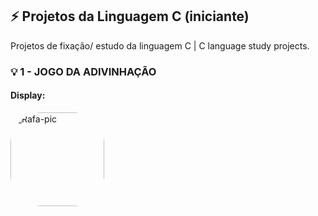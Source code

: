 ## ⚡ Projetos da Linguagem C (iniciante)

Projetos de fixação/ estudo da linguagem C | C language study projects.

### 💡 1 - JOGO DA ADIVINHAÇÃO

#### Display: 
<img align="center" alt="Rafa-pic" height="150" style="border-radius:50px;" src="https://cdn.discordapp.com/attachments/685641595428536322/1034317850686537748/2389CB95-2F7A-4819-A011-3A72586E9A17.gif"> 


